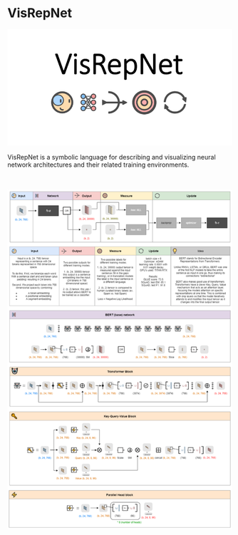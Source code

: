 # VisRepNet

![Image of BERT](https://github.com/joshclancy/VisRepNet/blob/main/logo2.png)


VisRepNet is a symbolic language for describing and visualizing neural network architectures and their related training environments. 
<br/>
<br/>
<br/>


![Image of BERT](https://github.com/joshclancy/VisRepNet/blob/main/z_BERT_Edited.png)
                                                                                                   
